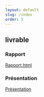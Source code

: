 ```yaml
---
layout: default
slug: /index
order: 3
---
```






## livrable

### Rapport 
[Rapport.html](https://cnmh.github.io/gestionprojet/rapport)

### Présentation 
[Présentation]()